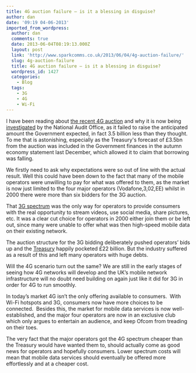 ```yaml
---
title: 4G auction failure – is it a blessing in disguise?
author: dan
date: '09:19 04-06-2013'
imported_from_wordpress:
  author: dan
  comments: true
  date: 2013-06-04T08:19:13.000Z
  layout: post
  link: 'http://www.sparkcomms.co.uk/2013/06/04/4g-auction-failure/'
  slug: 4g-auction-failure
  title: 4G auction failure – is it a blessing in disguise?
  wordpress_id: 1427
  categories:
    - Blog
  tags:
    - 3G
    - 4G
    - Wi-Fi
---
```


I have been reading about [the recent 4G auction](http://consumers.ofcom.org.uk/2012/07/ofcom-unveils-plans-for-4g-auction-of-the-airwaves/) and why it is now being [investigated](http://www.guardian.co.uk/technology/2013/apr/14/4g-auction-national-audit-office) by the National Audit Office, as it failed to raise the anticipated amount the Government expected, in fact 3.5 billion less than they thought. To me that is astonishing, especially as the Treasury's forecast of £3.5bn from the auction was included in the Government finances in the autumn economy statement last December, which allowed it to claim that borrowing was falling.

We firstly need to ask why expectations were so out of line with the actual result. Well this could have been down to the fact that many of the mobile operators were unwilling to pay for what was offered to them, as the market is now just limited to the four major operators (Vodafone,3,02,EE) whilst in 2000 there were more than six bidders for the 3G auction.

That [3G spectrum](http://www.macworld.com/article/1060132/thirdgen.html) was the only way for operators to provide consumers with the real opportunity to stream videos, use social media, share pictures, etc. It was a clear cut choice for operators in 2000 either join them or be left out, since many were unable to offer what was then high-speed mobile data on their existing network.

The auction structure for the 3G bidding deliberately pushed operators’ bids up and the [Treasury](http://www.theregister.co.uk/2006/11/30/3g_auction_inflates_mobile_costs/) happily pocketed £22 billion. But the industry suffered as a result of this and left many operators with huge debts.

Will the 4G scenario turn out the same? We are still in the early stages of seeing how 4G networks will develop and the UK’s mobile network infrastructure will no doubt need building on again just like it did for 3G in order for 4G to run smoothly.

In today’s market 4G isn’t the only offering available to consumers.  With Wi-Fi hotspots and 3G, consumers now have more choices to be connected.  Besides this, the market for mobile data services is now well-established, and the major four operators are now in an exclusive club which only argues to entertain an audience, and keep Ofcom from treading on their toes.

The very fact that the major operators got the 4G spectrum cheaper than the Treasury would have wanted them to, should actually come as good news for operators and hopefully consumers. Lower spectrum costs will mean that mobile data services should eventually be offered more effortlessly and at a cheaper cost.

